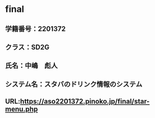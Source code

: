 # final
## 学籍番号：2201372
## クラス：SD2G
## 氏名：中嶋　彪人
## システム名：スタバのドリンク情報のシステム
## URL:https://aso2201372.pinoko.jp/final/star-menu.php